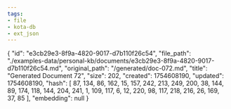 ```yaml
---
tags:
- file
- kota-db
- ext_json
---
```

{
  "id": "e3cb29e3-8f9a-4820-9017-d7b110f26c54",
  "file_path": "./examples-data/personal-kb/documents/e3cb29e3-8f9a-4820-9017-d7b110f26c54.md",
  "original_path": "/generated/doc-072.md",
  "title": "Generated Document 72",
  "size": 202,
  "created": 1754608190,
  "updated": 1754608190,
  "hash": [
    87,
    134,
    86,
    162,
    15,
    157,
    242,
    213,
    249,
    200,
    38,
    144,
    89,
    174,
    118,
    144,
    204,
    241,
    1,
    109,
    117,
    6,
    12,
    220,
    98,
    117,
    218,
    216,
    26,
    169,
    37,
    85
  ],
  "embedding": null
}